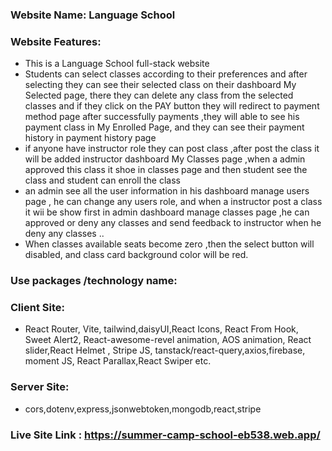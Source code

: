 ### Website Name: Language School
### Website Features:
* This is a Language School full-stack website
* Students can select classes according to their preferences and after    selecting they can see their selected class on their dashboard My Selected page, there they can delete any class from the selected classes and if they click on the PAY button they will redirect to payment method page after successfully payments ,they will able to see his payment class in My Enrolled Page, and they can see their payment history in payment history page
* if anyone have instructor role they can post class ,after post the class it will be added instructor dashboard My Classes page ,when a admin approved this class it shoe in classes page and then student see the class and student can enroll the class
* an admin see all the user information in his dashboard manage users page , he can change any users role, and when a instructor post a class it wii be show first in admin dashboard manage classes page ,he can approved or deny any classes and send feedback to instructor when he deny any classes ..
* When classes available seats become zero ,then the select button will disabled, and class card background color will be red.
### Use packages /technology name:
### Client Site:
* React Router, Vite, tailwind,daisyUI,React Icons, React From Hook, Sweet Alert2, React-awesome-revel animation, AOS animation, React slider,React Helmet , Stripe JS, tanstack/react-query,axios,firebase, moment JS, React Parallax,React Swiper etc.
### Server Site:
* cors,dotenv,express,jsonwebtoken,mongodb,react,stripe

### Live Site Link : https://summer-camp-school-eb538.web.app/